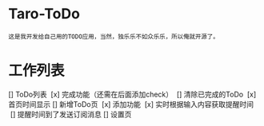 # Taro-ToDo
    这是我开发给自己用的TODO应用，当然，独乐乐不如众乐乐，所以俺就开源了。
# 工作列表
[] ToDo列表
&nbsp;[x] 完成功能（还需在后面添加check）
&nbsp;[] 清除已完成的ToDo
&nbsp;[x] 首页时间显示
[] 新增ToDo页
&nbsp;[x] 添加功能
&nbsp;[x] 实时根据输入内容获取提醒时间
&nbsp;[] 提醒时间到了发送订阅消息
[] 设置页